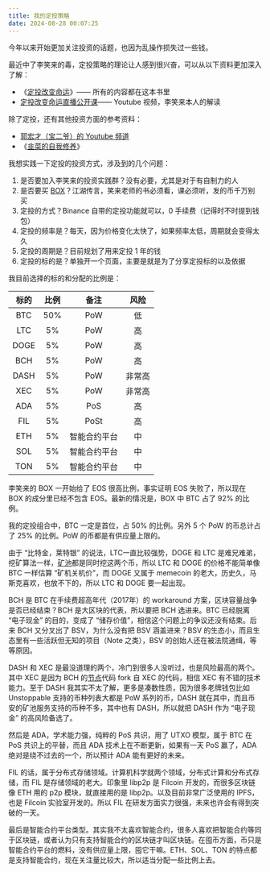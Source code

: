 ```yaml
---
title: 我的定投策略
date: 2024-08-28 00:07:25
---
```


今年以来开始更加关注投资的话题，也因为乱操作损失过一些钱。

最近中了李笑来的毒，定投策略的理论让人感到很兴奋，可以从以下资料更加深入了解：
- 《[定投改变命运](https://ri.firesbox.com/#/)》—— 所有的内容都在这本书里
- [定投改变命运直播公开课](https://youtu.be/tmRQImBk6NA?si=Cl7Fwiq2WcfM28P2)—— Youtube 视频，李笑来本人的解读

除了定投，还有其他投资方面的参考资料：
- [郭宏才（宝二爷）的 Youtube 频道](https://www.youtube.com/@ChandlerGuoChannel)
- 《[韭菜的自我修养](https://github.com/xiaolai/the-self-cultivation-of-leeks)》

我想实践一下定投的投资方式，涉及到的几个问题：
1. 是否要加入李笑来的投资实践群？没有必要，尤其是对于有自制力的人
2. 是否要买 [BOX](https://b.watch/)？江湖传言，笑来老师的书必须看，课必须听，发的币千万别买
3. 定投的方式？Binance 自带的定投功能就可以，0 手续费（记得时不时提到钱包）
4. 定投的频率是？每天，因为价格变化太快了，如果频率太低，周期就会变得太久
5. 定投的周期是？目前规划了用来定投 1 年的钱
4. 定投的标的是？单独开一个页面，主要是就是为了分享定投标的以及依据

我目前选择的标的和分配的比例是：

|标的|比例|备注|风险|
|:--:|:--:|:--:|:--:|
|BTC|50%|PoW|低|
|LTC|5%|PoW|高|
|DOGE|5%|PoW|高|
|BCH|5%|PoW|高|
|DASH|5%|PoW|非常高|
|XEC|5%|PoW|非常高|
|ADA|5%|PoS|高|
|FIL|5%|PoSt|高|
|ETH|5%|智能合约平台|中|
|SOL|5%|智能合约平台|中|
|TON|5%|智能合约平台|中|

李笑来的 BOX 一开始给了 EOS 很高比例，事实证明 EOS 失败了，所以现在 BOX 的成分里已经不包含 EOS。最新的情况是，BOX 中 BTC 占了 92% 的比例。

我的定投组合中，BTC 一定是首位，占 50% 的比例。另外 5 个 PoW 的币总计占了 25% 的比例。PoW 的币都是有供应量上限的。

由于 “比特金，莱特银” 的说法，LTC一直比较强势，DOGE 和 LTC 是难兄难弟，挖矿算法一样，[矿池](https://www.litecoinpool.org/)都是同时挖这两个币，所以 LTC 和 DOGE 的价格不能简单像 BTC 一样估算 “矿机关机价”，而 DOGE 又属于 memecoin 的老大，历史久，马斯克喜欢，也放不下的，所以 LTC 和 DOGE 要一起出现。

BCH 是 BTC 在手续费超高年代（2017年）的 workaround 方案，区块容量战争是否已经结束？BCH 是大区块的代表，所以要把 BCH 选进来。BTC 已经脱离 “电子现金” 的目的，变成了 “储存价值”，相信这个问题上的争议还没有结束。后来 BCH 又分叉出了 BSV，为什么没有把 BSV 涵盖进来？BSV 的生态小，而且生态里有一些活跃但无知的项目（Note 之类），BSV 的创始人还在被法院通缉，等等原因。

DASH 和 XEC 是最没道理的两个，冷门到很多人没听过，也是风险最高的两个。其中 XEC 是因为 BCH 的[节点](https://github.com/bitcoin-cash-node/bitcoin-cash-node)代码 fork 自 XEC 的代码，相信 XEC 有不错的技术能力。至于 DASH 我其实不太了解，更多是凑数性质，因为很多老牌钱包比如 Unstoppable 支持的币种列表大都是 PoW 系列的币，DASH 就在其中，而且币安的矿池服务支持的币种不多，其中也有 DASH，所以就把 DASH 作为 “电子现金” 的高风险备选了。

然后是 ADA，学术能力强，纯粹的 PoS 共识，用了 UTXO 模型，属于 BTC 在 PoS 共识上的平替，而且 ADA 技术上在不断更新，如果有一天 PoS 赢了，ADA 绝对是绕不过去的一个，所以预计 ADA 能有更好的未来。

FIL 的话，属于分布式存储领域。计算机科学就两个领域，分布式计算和分布式存储，而 FIL 是存储领域的老大。印象里 libp2p 是 Filcoin 开发的，而很多区块链像 ETH 用的 p2p 模块，就直接用的是 libp2p。以及目前非常广泛使用的 IPFS，也是 Filcoin 实验室开发的。所以 FIL 在研发方面实力很强，未来也许会有得到突破的一天。

最后是智能合约平台类型。其实我不太喜欢智能合约，很多人喜欢把智能合约等同于区块链，或者认为只有支持智能合约的区块链才叫区块链。在囤币方面，币只是智能合约平台的燃料，没有供应量上限，囤它干嘛。ETH、SOL、TON 的特点都是支持智能合约，现在关注量比较大，所以适当分配一些比例上去。

